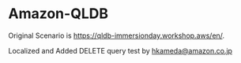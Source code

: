 # Amazon-QLDB
Original Scenario is https://qldb-immersionday.workshop.aws/en/.

Localized and Added DELETE query test by hkameda@amazon.co.jp
